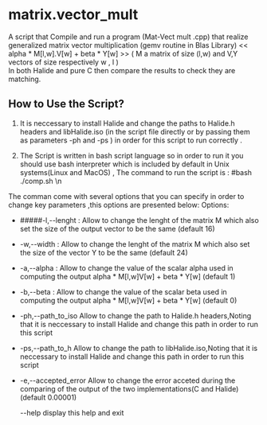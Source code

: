 # matrix.vector_mult

A script that Compile and run a program (Mat-Vect mult .cpp) that realize generalized matrix vector multiplication  (gemv routine in Blas Library)
<<  alpha * M[l,w].V[w] + beta * Y[w]  >> ( M a matrix of size (l,w)  and V,Y vectors   of size respectively w , l )  
In both Halide and pure C then  compare the results to check they are matching.

## How to Use the Script?

1. It is neccessary to install Halide and change the paths to Halide.h headers and libHalide.iso (in the script file directly or by passing them as parameters
   -ph and -ps ) in order for this script to run correctly .
   
2. The Script is written in bash script language so in order to run it you should use bash interpreter which is included by default in
Unix systems(Linux and MacOS) , The command to run the script is : #bash ./comp.sh \n

The comman come with several options that you can specify in order to change key parameters ,this options are presented below:
Options:
    
 * #####-l,--lenght :          Allow to change the lenght of the matrix M which also set the size of the output vector to be the same (default 16)
                
 * -w,--width :     Allow to change the lenght of the matrix M which also set the size of the vector Y to be the same (default 24)
                
 * -a,--alpha :	        Allow to change the value of the scalar alpha used in computing the output alpha * M[l,w]V[w] + beta * Y[w] (default 1)
                
 * -b,--beta :	        Allow to change the value of the scalar beta used in computing the output alpha * M[l,w]V[w] + beta * Y[w] (default 0)
    		
 * -ph,--path_to_iso	Allow to change the path to Halide.h headers,Noting that it is  neccessary to install Halide and change this path in order  to run this script  
    		
 *  -ps,--path_to_h	Allow to change the path to libHalide.iso,Noting that it is   neccessary to install Halide and change this path in order  to run this script 
 
 * -e,--accepted_error   Allow to change the error acceted during the comparing of the output of the two implementations(C and Halide)(default 0.00001)   
               
   --help              display this help and exit
